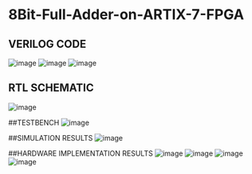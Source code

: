 # 8Bit-Full-Adder-on-ARTIX-7-FPGA

## VERILOG CODE

  ![image](https://github.com/user-attachments/assets/7a22248d-1948-460f-af16-fbc683f9ccdb)
  ![image](https://github.com/user-attachments/assets/54c5c3e0-f71d-4489-81ff-2d11e4c73fba) 
  ![image](https://github.com/user-attachments/assets/45390bc8-a939-4882-b2ff-3480bde00dd2)
  
## RTL SCHEMATIC
  ![image](https://github.com/user-attachments/assets/ac69d4ce-2f18-435d-86ba-e9a785006d8a)
  
##TESTBENCH
  ![image](https://github.com/user-attachments/assets/45032a42-f713-4853-a732-9147a7d181c8)

##SIMULATION RESULTS
  ![image](https://github.com/user-attachments/assets/ab2ea2a3-48b2-4f1d-9600-b8abb9efaea2)

##HARDWARE IMPLEMENTATION RESULTS
  ![image](https://github.com/user-attachments/assets/bbf17d07-8a8e-471b-b61c-999f62cff19f)
  ![image](https://github.com/user-attachments/assets/afb66e37-5b60-4322-80f7-490ef5ac713e)
  ![image](https://github.com/user-attachments/assets/2a26bd96-a755-48b7-8ed0-90260c14177d)
  ![image](https://github.com/user-attachments/assets/5d174024-9fc7-4f94-848c-70f4d5d2a3e1)





